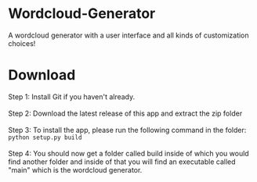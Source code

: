 # Wordcloud-Generator
A wordcloud generator with a user interface and all kinds of customization choices!

# Download
Step 1: Install Git if you haven't already.
</br>
</br>
Step 2: Download the latest release of this app and extract the zip folder</br>
</br>
Step 3: To install the app, please run the following command in the folder:
</br>
```python setup.py build```
</br>
</br>
Step 4: You should now get a folder called build inside of which you would find another folder and inside of that you will find an executable called "main" which is the wordcloud generator.
